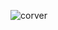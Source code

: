 ![corver](https://user-images.githubusercontent.com/10683372/103731723-3485d780-5029-11eb-8bd8-7c4224fd4b27.jpg)
